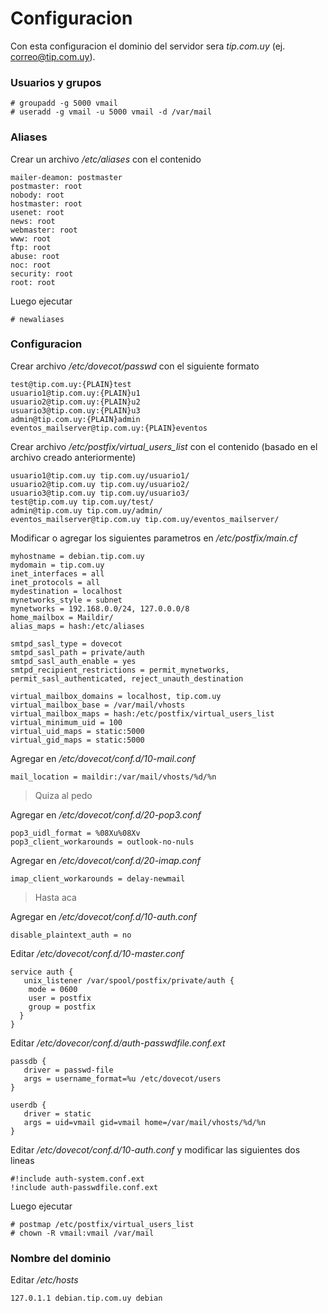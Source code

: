 # Configuracion

Con esta configuracion el dominio del servidor sera *tip.com.uy* (ej. correo@tip.com.uy).

### Usuarios y grupos

```
# groupadd -g 5000 vmail
# useradd -g vmail -u 5000 vmail -d /var/mail
```

### Aliases

Crear un archivo */etc/aliases* con el contenido
```
mailer-deamon: postmaster
postmaster: root
nobody: root
hostmaster: root
usenet: root
news: root
webmaster: root
www: root
ftp: root
abuse: root
noc: root
security: root
root: root
```

Luego ejecutar

`# newaliases`

### Configuracion

Crear archivo */etc/dovecot/passwd* con el siguiente formato
```
test@tip.com.uy:{PLAIN}test
usuario1@tip.com.uy:{PLAIN}u1
usuario2@tip.com.uy:{PLAIN}u2
usuario3@tip.com.uy:{PLAIN}u3
admin@tip.com.uy:{PLAIN}admin
eventos_mailserver@tip.com.uy:{PLAIN}eventos
```

Crear archivo */etc/postfix/virtual_users_list* con el contenido (basado en el archivo creado anteriormente)
```
usuario1@tip.com.uy tip.com.uy/usuario1/
usuario2@tip.com.uy tip.com.uy/usuario2/
usuario3@tip.com.uy tip.com.uy/usuario3/
test@tip.com.uy tip.com.uy/test/
admin@tip.com.uy tip.com.uy/admin/
eventos_mailserver@tip.com.uy tip.com.uy/eventos_mailserver/
```

Modificar o agregar los siguientes parametros en */etc/postfix/main.cf*
```
myhostname = debian.tip.com.uy
mydomain = tip.com.uy
inet_interfaces = all
inet_protocols = all
mydestination = localhost
mynetworks_style = subnet
mynetworks = 192.168.0.0/24, 127.0.0.0/8
home_mailbox = Maildir/
alias_maps = hash:/etc/aliases

smtpd_sasl_type = dovecot
smtpd_sasl_path = private/auth
smtpd_sasl_auth_enable = yes
smtpd_recipient_restrictions = permit_mynetworks, permit_sasl_authenticated, reject_unauth_destination

virtual_mailbox_domains = localhost, tip.com.uy
virtual_mailbox_base = /var/mail/vhosts
virtual_mailbox_maps = hash:/etc/postfix/virtual_users_list
virtual_minimum_uid = 100
virtual_uid_maps = static:5000
virtual_gid_maps = static:5000
```

Agregar en */etc/dovecot/conf.d/10-mail.conf*
```
mail_location = maildir:/var/mail/vhosts/%d/%n
```

> Quiza al pedo

Agregar en */etc/dovecot/conf.d/20-pop3.conf*
```
pop3_uidl_format = %08Xu%08Xv
pop3_client_workarounds = outlook-no-nuls
```

Agregar en */etc/dovecot/conf.d/20-imap.conf*
```
imap_client_workarounds = delay-newmail
```
> Hasta aca

Agregar en */etc/dovecot/conf.d/10-auth.conf*
```
disable_plaintext_auth = no
```

Editar */etc/dovecot/conf.d/10-master.conf*
```
service auth {
   unix_listener /var/spool/postfix/private/auth {
    mode = 0600
    user = postfix
    group = postfix
  }
}
```

Editar */etc/dovecor/conf.d/auth-passwdfile.conf.ext*
```
passdb {
   driver = passwd-file
   args = username_format=%u /etc/dovecot/users
}

userdb {
   driver = static
   args = uid=vmail gid=vmail home=/var/mail/vhosts/%d/%n
}
```

Editar */etc/dovecot/conf.d/10-auth.conf* y modificar las siguientes dos lineas
```
#!include auth-system.conf.ext
!include auth-passwdfile.conf.ext
```

Luego ejecutar
```
# postmap /etc/postfix/virtual_users_list
# chown -R vmail:vmail /var/mail
```

### Nombre del dominio

Editar */etc/hosts*
```
127.0.1.1 debian.tip.com.uy debian
```
